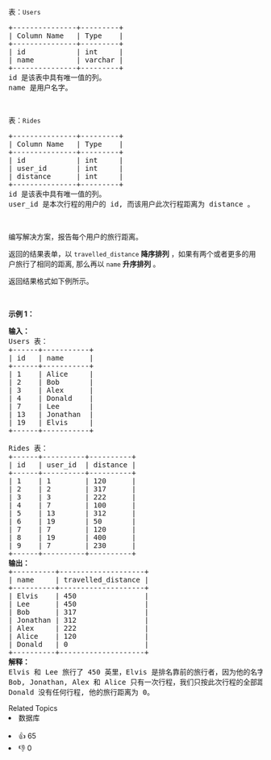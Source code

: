<p>表：<code>Users</code></p>

<pre>
+---------------+---------+
| Column Name   | Type    |
+---------------+---------+
| id            | int     |
| name          | varchar |
+---------------+---------+
id 是该表中具有唯一值的列。
name 是用户名字。</pre>

<p>&nbsp;</p>

<p>表：<code>Rides</code></p>

<pre>
+---------------+---------+
| Column Name   | Type    |
+---------------+---------+
| id            | int     |
| user_id       | int     |
| distance      | int     |
+---------------+---------+
id 是该表中具有唯一值的列。
user_id 是本次行程的用户的 id, 而该用户此次行程距离为 distance 。
</pre>

<p>&nbsp;</p>

<p>编写解决方案，报告每个用户的旅行距离。</p>

<p>返回的结果表单，以&nbsp;<code>travelled_distance</code>&nbsp;<strong>降序排列</strong> ，如果有两个或者更多的用户旅行了相同的距离,&nbsp;那么再以&nbsp;<code>name</code>&nbsp;<strong>升序排列</strong> 。</p>

<p>返回结果格式如下例所示。</p>

<p>&nbsp;</p>

<p><strong>示例 1：</strong></p>

<pre>
<strong>输入：</strong>
Users 表：
+------+-----------+
| id   | name      |
+------+-----------+
| 1    | Alice     |
| 2    | Bob       |
| 3    | Alex      |
| 4    | Donald    |
| 7    | Lee       |
| 13   | Jonathan  |
| 19   | Elvis     |
+------+-----------+

Rides 表：
+------+----------+----------+
| id   | user_id  | distance |
+------+----------+----------+
| 1    | 1        | 120      |
| 2    | 2        | 317      |
| 3    | 3        | 222      |
| 4    | 7        | 100      |
| 5    | 13       | 312      |
| 6    | 19       | 50       |
| 7    | 7        | 120      |
| 8    | 19       | 400      |
| 9    | 7        | 230      |
+------+----------+----------+
<strong>输出：</strong>
+----------+--------------------+
| name     | travelled_distance |
+----------+--------------------+
| Elvis    | 450                |
| Lee      | 450                |
| Bob      | 317                |
| Jonathan | 312                |
| Alex     | 222                |
| Alice    | 120                |
| Donald   | 0                  |
+----------+--------------------+
<strong>解释：</strong>
Elvis 和 Lee 旅行了 450 英里，Elvis 是排名靠前的旅行者，因为他的名字在字母表上的排序比 Lee 更小。
Bob, Jonathan, Alex 和 Alice 只有一次行程，我们只按此次行程的全部距离对他们排序。
Donald 没有任何行程, 他的旅行距离为 0。
</pre>

<div><div>Related Topics</div><div><li>数据库</li></div></div><br><div><li>👍 65</li><li>👎 0</li></div>